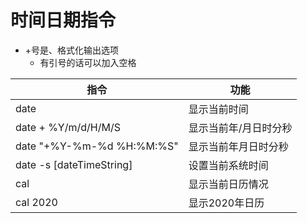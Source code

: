 # 时间日期指令

- +号是、格式化输出选项
  - 有引号的话可以加入空格

| 指令                      | 功能                  |
| ------------------------- | --------------------- |
| date                      | 显示当前时间          |
| date + %Y/m/d/H/M/S       | 显示当前年/月日时分秒 |
| date "+%Y-%m-%d %H:%M:%S" | 显示当前年月日时分秒  |
| date -s [dateTimeString]  | 设置当前系统时间      |
| cal                       | 显示当前日历情况      |
| cal 2020                  | 显示2020年日历        |
